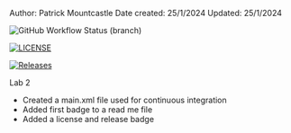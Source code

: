 Author: Patrick Mountcastle
Date created: 25/1/2024
Updated: 25/1/2024

![GitHub Workflow Status (branch)](https://img.shields.io/github/actions/workflow/status/pmountcastle1/sem/main.yml?branch=master)

[![LICENSE](https://img.shields.io/github/license/pmountcastle1/sem.svg?style=flat-square)](https://github.com/pmountcastle1/sem/blob/master/LICENSE)

[![Releases](https://img.shields.io/github/release/pmountcastle1/sem/all.svg?style=flat-square)](https://github.com/pmountcastle1/sem/releases)

Lab 2
- Created a main.xml file used for continuous integration
- Added first badge to a read me file
- Added a license and release badge